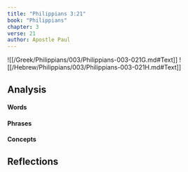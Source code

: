 ```yaml
---
title: "Philippians 3:21"
book: "Philippians"
chapter: 3
verse: 21
author: Apostle Paul
---
```

![[/Greek/Philippians/003/Philippians-003-021G.md#Text]]
![[/Hebrew/Philippians/003/Philippians-003-021H.md#Text]]

## Analysis

#### Words

#### Phrases

#### Concepts

## Reflections
